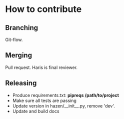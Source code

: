 # How to contribute

## Branching
Git-flow.

## Merging

Pull request. Haris is final reviewer.

## Releasing

- Produce requirements.txt: __pipreqs /path/to/project__
- Make sure all tests are passing
- Update version in hazen/\_\_init\_\_.py, remove 'dev'.
- Update and build docs



